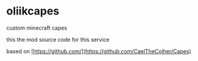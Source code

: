 # oliikcapes
custom minecraft capes

this the mod source code for this service

based on [https://github.com/](https://github.com/CaelTheColher/Capes)
